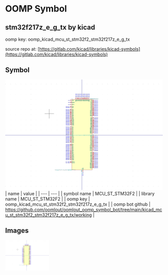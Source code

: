 # OOMP Symbol  
## stm32f217z_e_g_tx  by kicad  
  
oomp key: oomp_kicad_mcu_st_stm32f2_stm32f217z_e_g_tx  
  
source repo at: [https://gitlab.com/kicad/libraries/kicad-symbols](https://gitlab.com/kicad/libraries/kicad-symbols)  
## Symbol  
  
[![working.png](working_600.png)](working.png)  
| name | value | 
| --- | --- | 
| symbol name | MCU_ST_STM32F2 | 
| library name | MCU_ST_STM32F2 | 
| oomp key | oomp_kicad_mcu_st_stm32f2_stm32f217z_e_g_tx | 
| oomp bot github | https://github.com/oomlout/oomlout_oomp_symbol_bot/tree/main/kicad_mcu_st_stm32f2_stm32f217z_e_g_tx/working | 
## Images  
  
[![working.png](working_140.png)](working.png)  
